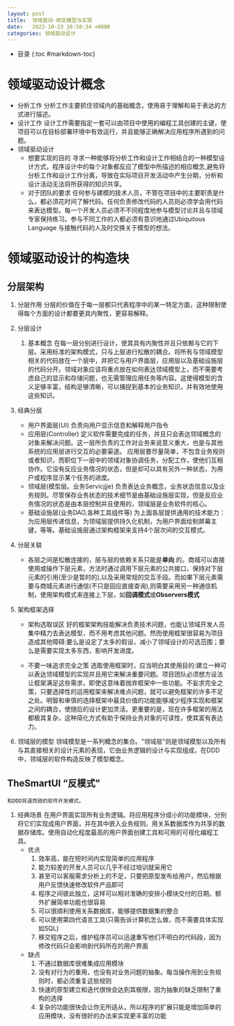 ```yaml
---
layout: post
title:  领域驱动-绑定模型与实现
date:   2022-10-23 16:50:34 +0800
categories: 领域驱动设计
---
```

* 目录
{:toc #markdown-toc}

# 领域驱动设计概念
* 分析工作
	分析工作主要抓住领域内的基础概念，使用易于理解和易于表达的方式进行描述。
* 设计工作
	设计工作需要指定一套可以由项目中使用的编程工具创建的主键，使项目可以在目标部署环境中有效运行，并且能够正确解决应用程序所遇到的问题。
* 领域驱动设计
	* 想要实现的目的
		寻求一种能够将分析工作和设计工作相结合的一种模型设计方式，程序设计中的每个对象都反应了模型中所描述的相应概念,避免将分析工作和设计工作分离，导致在实际项目开发活动中产生分期，分析和设计活动无法将所获得的知识共享。
	* 对于团队的要求
		任何参与建模的技术人员，不管在项目中的主要职责是什么，都必须花时间了解代码。任何负责修改代码的人员则必须学会用代码来表达模型。每一个开发人员必须不不同程度地参与模型讨论并且与领域专家保持练习。参与不同工作的人都必须有意识地通过Ubiquitous Language 与接触代码的人及时交换关于模型的想法。
# 领域驱动设计的构造块

## 分层架构
1. 分层作用
	分层的价值在于每一层都只代表程序中的某一特定方面，这种限制使得每个方面的设计都要更具内聚性，更容易解释。
2. 分层设计
	 1. 基本概念
		在每一层分别进行设计，使其具有内聚性并且只依赖与它的下层。采用标准的架构模式，只与上层进行松散的耦合。将所有与领域模型相关的代码放在一个层中，并把它与用户界面层，应用层以及基础设施层的代码分开。领域对象应该将重点放在如何表达领域模型上，而不需要考虑自己的显示和存储问题，也无需管理应用任务等内容。这使得模型的含义足够丰富，结构足够清晰，可以捕捉到基本的业务知识，并有效地使用这些知识。	
3.  经典分层
	* 用户界面层(UI)
		负责向用户显示信息和解释用户指令
	*  应用层(Controller)
		定义软件需要完成的任务，并且只会表达领域概念的对象来解决问题。这一层所负责的工作对业务来说意义重大，也是与其他系统的应用层进行交互的必要渠道。
		应用层要尽量简单，不包含业务规则或者知识，而职位下一层中的领域对象协调任务，分配工作，使他们互相协作。它没有反应业务情况的状态，但是却可以具有另外一种状态，为用户或程序显示某个任务的进度。
	*  领域层(模型层。业务Servicjjje)
		负责表达业务概念，业务状态信息以及业务规则。尽管保存业务状态的技术细节是由基础设施层实现，但是反应业务情况的状态是由本层控制并且使用的，领域层是业务软件的核心。
	* 基础设施层(业务DAO,各种工具组件等)
		 为上面各层提供通用的技术能力：为应用层传递信息，为领域层提供持久化机制，为用户界面绘制屏幕主键，等等。基础设施层通过架构框架来支持4个层次间的交互模式。
4.  分层关联
	* 各层之间是松散连接的，层与层的依赖关系只能是**单向** 的。商城可以直接使用或操作下层元素，方法时通过调用下层元素的公共接口，保持对下层元素的引用(至少是暂时的),以及采用常规的交互手段。而如果下层元素需要与商城元素进行通信(不只是回应直接查询),则需要采用另一种通信机制，使用架构模式来连接上下层，如**回调模式**或**Observers模式**

5.  架构框架选择
	* 架构选取误区
		好的框架架构技能解决负责技术问题，也能让领域开发人员集中精力去表达模型，而不用考虑其他问题。然而使用框架很容易为项目造成其他障碍:要么是设定了太多的假设，减小了领域设计的可选范围；要么是需要实现太多东西，影响开发进度。
	
	* 不要一味追求完全之策 
		选取使用框架时，应当明白其使用目的:建立一种可以表达领域模型的实现并且用它来解决重要问题。项目团队必须想方设法让框架满足这些需求，即使这意味着抛弃框架中一些功能。不妄求完全之策，只要选择性的运用框架来解决难点问题，就可以避免框架的许多不足之处。明智和审慎的选择框架中最具价值的功能能够减少程序实现和框架之间的耦合，使随后的设计更加灵活。更重要的是，现在许多框架的用法都极其复杂，这种简化方式有助于保持业务对象的可读性，使其富有表达力。
6.  领域层的模型
		领域模型是一系列概念的集合。"领域层"则是领域模型以及所有与其直接相关的设计元素的表现，它由业务逻辑的设计与实现组成，在DDD中，领域层的软件构造反映了模型概念。
		
## TheSmartUI “反模式"
	和DDD背道而驰的软件开发模式。
1. 经典场景
	在用户界面实现所有业务逻辑。将应用程序分成小的功能模块，分别将它们实现成用户界面，并在其中嵌入业务规则。用关系数据库作为共享的数据存储库。使用自动化程度最高的用户界面创建工具和可用的可视化编程工具。
	* 优点
		1. 效率高，能在短时间内实现简单的应用程序
		2. 能力较差的开发人员可以几乎不经过培训就采用它
		3. 甚至可以客服需求分析上的不足，只要把原型发布给用户，然后根据用户反馈快速修改软件产品即可
		4. 程序之间彼此独立，这样可以相对准确的安排小模块交付的日期。额外扩展简单功能也很容易
		5. 可以很顺利使用关系数据库，能够提供数据集的整合
		6. 可以使用第四代语言工具(只需告诉计算机怎么做，而不需要具体实现如SQL)
		7. 移交程序之后，维护程序员可以迅速重写他们不明白的代码段，因为修改代码只会影响到代码所在的用户界面
	* 缺点
		1. 不通过数据库很难集成应用模块
		2. 没有对行为的重用，也没有对业务问题的抽象。每当操作用到业务规则时，都必须重复这些规则
		3. 快速的原型建立和迭代很快会达到其极限，因为抽象的缺乏限制了重构的选择
		4. 复杂的功能很快会让你无所适从，所以程序的扩展只能是增加简单的应用模块，没有很好的办法来实现更丰富的功能
